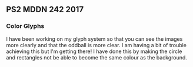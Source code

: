 ## PS2 MDDN 242 2017

### Color Glyphs

I have been working on my glyph system so that you can see the images more clearly and that the oddball is more clear. I am having a bit of trouble achieving this but I'm getting there!
I have done this by making the circle and rectangles not be able to become the same colour as the background. 
